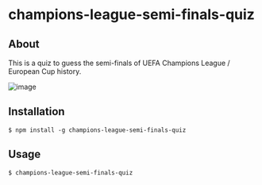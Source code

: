 # champions-league-semi-finals-quiz

## About

This is a quiz to guess the semi-finals of UEFA Champions League / European Cup history.

![image](https://user-images.githubusercontent.com/46841037/227509743-a9e8273a-563f-46f3-b4ea-4d77c8db7883.png)

## Installation

```
$ npm install -g champions-league-semi-finals-quiz
```

## Usage

```
$ champions-league-semi-finals-quiz
```
